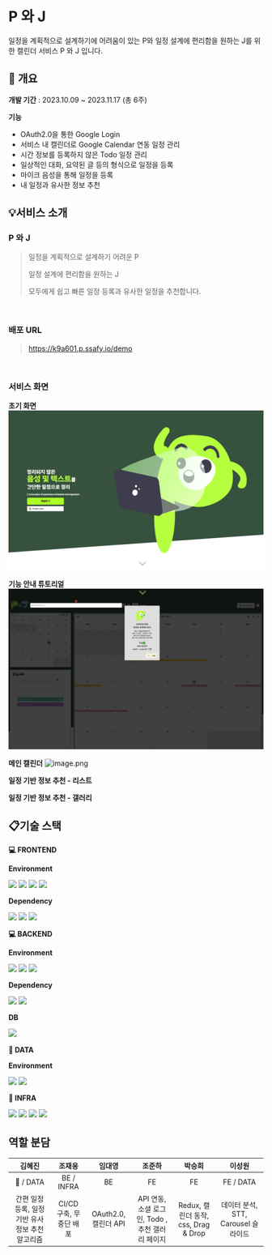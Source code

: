 # P 와 J

일정을 계획적으로 설계하기에 어려움이 있는 P와 일정 설계에 편리함을 원하는 J를 위한 캘린더 서비스 P 와 J 입니다.

## 📅 개요
**개발 기간** : 2023.10.09 ~ 2023.11.17 (총 6주)

**기능**
- OAuth2.0을 통한 Google Login
- 서비스 내 캘린더로 Google Calendar 연동 일정 관리
- 시간 정보를 등록하지 않은 Todo 일정 관리
- 일상적인 대화, 요약된 글 등의 형식으로 일정을 등록
- 마이크 음성을 통해 일정을 등록
- 내 일정과 유사한 정보 추천

## 💡서비스 소개

### P 와 J

> 일정을 계획적으로 설계하기 어려운 P
> 
> 일정 설계에 편리함을 원하는 J
> 
> 모두에게 쉽고 빠른 일정 등록과 유사한 일정을 추천합니다.

<br/>

### 배포 URL
> https://k9a601.p.ssafy.io/demo

<br/>

### 서비스 화면

**초기 화면**
![image-1.png](./image-1.png)

**기능 안내 튜토리얼**
![image-2.png](./image-2.png)

**메인 캘린더**
![image.png](.image.png)

**일정 기반 정보 추천 - 리스트**

**일정 기반 정보 추천 - 갤러리**

## 📋기술 스택

**💻 FRONTEND**

**Environment**

<img src="https://img.shields.io/badge/pnpm-8.10.2-F69220?style=for-the-badge&logo=pnpm&logoColor=black"> 
<img src="https://img.shields.io/badge/node.js-18.17.1-339933?style=for-the-badge&logo=Node.js&logoColor=white">

<img src="https://img.shields.io/badge/react-18.2.0-61DAFB?style=for-the-badge&logo=react&logoColor=black">
<img src="https://img.shields.io/badge/typescript-5.0.2-3178C6?style=for-the-badge&logo=typescript&logoColor=white">

**Dependency**

<img src="https://img.shields.io/badge/react big calendar-000000?style=for-the-badge&logoColor=white">
<img src="https://img.shields.io/badge/redux-764ABC?style=for-the-badge&logo=redux&logoColor=white">
<img src="https://img.shields.io/badge/axios-5A29E4?style=for-the-badge&logo=axios&logoColor=white">

<br/>

**💻 BACKEND**

**Environment**

<img src="https://img.shields.io/badge/spring boot-2.7.16-6DB33F?style=for-the-badge&logo=springboot&logoColor=white">
<img src="https://img.shields.io/badge/JDK-11.0.20-6DB33F?style=for-the-badge&logo=openjdk&logoColor=white">
<img src="https://img.shields.io/badge/gradle-6DB33F?style=for-the-badge&logo=gradle&logoColor=white">

**Dependency**

<img src="https://img.shields.io/badge/spring security-6DB33F?style=for-the-badge&logo=springboot&logoColor=white">
<img src="https://img.shields.io/badge/jpa-59666C?style=for-the-badge&logo=hibernate&logoColor=white">

**DB**

<img src="https://img.shields.io/badge/mariadb-003545?style=for-the-badge&logo=mariadb&logoColor=white">

<br/>

**💾 DATA**

**Environment**

<img src="https://img.shields.io/badge/python-3.8-3776AB?style=for-the-badge&logo=python&logoColor=white">
<img src="https://img.shields.io/badge/flask-000000?style=for-the-badge&logo=mariadb&logoColor=white">

<br/>

**📠 INFRA**

<img src="https://img.shields.io/badge/ec2-ff9900?style=for-the-badge&logo=amazon ec2&logoColor=white">
<img src="https://img.shields.io/badge/nginx-009639?style=for-the-badge&logo=nginx&logoColor=white">
<img src="https://img.shields.io/badge/jenkins-d24939?style=for-the-badge&logo=nginx&logoColor=white">
<img src="https://img.shields.io/badge/docker-2496ed?style=for-the-badge&logo=docker&logoColor=white">

## 역할 분담

| <center>김혜진</center> | <center>조재웅</center> | <center>임대영</center> | <center>조준하</center> | <center>박승희</center> | <center>이성원</center> |
| :-: | :-: | :-: | :-: | :-: | :-: 
| :crown: / DATA | BE / INFRA | BE | FE | FE | FE / DATA |
| 간편 일정 등록, 일정 기반 유사 정보 추천 알고리즘 | CI/CD 구축, 무중단 배포 | OAuth2.0, 캘린더 API | API 연동,소셜 로그인, Todo , 추천 갤러리 페이지 | Redux, 캘린더 동작, css, Drag & Drop | 데이터 분석, STT, Carousel 슬라이드 |

